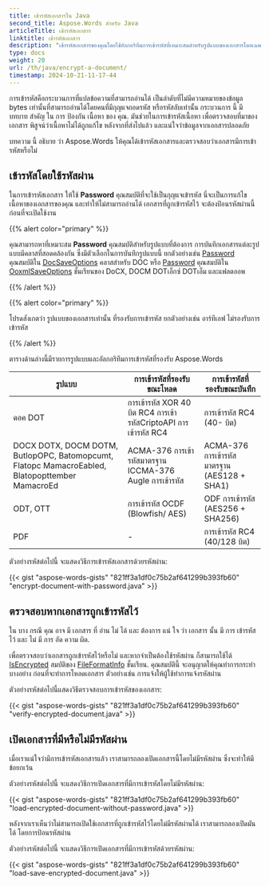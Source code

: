 ```yaml
---
title: เข้ารหัสเอกสารใน Java
second_title: Aspose.Words สําหรับ Java
articleTitle: เข้ารหัสเอกสาร
linktitle: เข้ารหัสเอกสาร
description: "เข้ารหัสเอกสารของคุณโดยใช้อัลกอริทึมการเข้ารหัสที่เหมาะสมสําหรับรูปแบบของเอกสารโดยเฉพาะ Java."
type: docs
weight: 20
url: /th/java/encrypt-a-document/
timestamp: 2024-10-21-11-17-44
---
```


การเข้ารหัสคือกระบวนการที่แปลข้อความที่สามารถอ่านได้ เป็นลําดับที่ไม่มีความหมายของข้อมูล bytes เท่านั้นที่สามารถอ่านได้โดยคนที่มีกุญแจถอดรหัส หรือรหัสลับเท่านั้น กระบวนการ นี้ มี บทบาท สําคัญ ใน การ ป้องกัน เนื้อหา ของ คุณ. มันช่วยในการเข้ารหัสเนื้อหา เพื่อตรวจสอบที่มาของเอกสาร พิสูจน์ว่าเนื้อหาไม่ได้ถูกแก้ไข หลังจากที่ส่งไปแล้ว และแน่ใจว่าข้อมูลจากเอกสารปลอดภัย

บทความ นี้ อธิบาย ว่า Aspose.Words ให้คุณได้เข้ารหัสเอกสารและตรวจสอบว่าเอกสารมีการเข้ารหัสหรือไม่

## เข้ารหัสโดยใช้รหัสผ่าน

ในการเข้ารหัสเอกสาร ให้ใช้ **Password** คุณสมบัติที่จะใช้เป็นกุญแจเข้ารหัส นี่จะเป็นการแก้ไขเนื้อหาของเอกสารของคุณ และทําให้ไม่สามารถอ่านได้ เอกสารที่ถูกเข้ารหัสไว้ จะต้องป้อนรหัสผ่านนี้ก่อนที่จะเปิดใช้งาน

{{% alert color="primary" %}}

คุณสามารถหาที่เหมาะสม **Password** คุณสมบัติสําหรับรูปแบบที่ต้องการ การบันทึกเอกสารแต่ละรูปแบบมีคลาสที่สอดคล้องกัน ซึ่งมีตัวเลือกในการบันทึกรูปแบบนี้ ยกตัวอย่างเช่น [Password](https://reference.aspose.com/words/java/com.aspose.words/docsaveoptions/#getPassword) คุณสมบัติใน [DocSaveOptions](https://reference.aspose.com/words/java/com.aspose.words/docsaveoptions/) คลาสสําหรับ DOC หรือ [Password](https://reference.aspose.com/words/java/com.aspose.words/ooxmlsaveoptions/#getPassword) คุณสมบัติใน [OoxmlSaveOptions](https://reference.aspose.com/words/java/com.aspose.words/ooxmlsaveoptions/) ชั้นเรียนของ DoCX, DOCM DOTเอ็กซ์ DOTเอ็ม และแฟลตออพ

{{% /alert %}}

{{% alert color="primary" %}}

โปรดสังเกตว่า รูปแบบของเอกสารเท่านั้น ที่รองรับการเข้ารหัส ยกตัวอย่างเช่น อาร์ทีเอฟ ไม่รองรับการเข้ารหัส

{{% /alert %}}

ตารางด้านล่างนี้มีรายการรูปแบบและอัลกอริทึมการเข้ารหัสที่รองรับ Aspose.Words

| รูปแบบ |  การเข้ารหัสที่รองรับขณะโหลด |  การเข้ารหัสที่รองรับขณะบันทึก |
|  ------------------------------------------------------------  |  -----------------------------------------------------------  |  --------------------------------------------  |
|  ดอค DOT |  การเข้ารหัส XOR 40 บิต RC4 การเข้ารหัสCriptoAPI การเข้ารหัส RC4 |  การเข้ารหัส RC4 (40- บิต) |
|  DOCX DOTX, DOCM DOTM, ButlopOPC, Batomopcumt, Flatopc MamacroEabled, Blatopopttember MamacroEd |  ACMA-376 การเข้ารหัสมาตรฐาน ICCMA-376 Augle การเข้ารหัส |  ACMA-376 การเข้ารหัสมาตรฐาน (AES128 + SHA1) |
|  ODT, OTT |  การเข้ารหัส OCDF (Blowfish/ AES) |  ODF การเข้ารหัส (AES256 + SHA256) |
|  PDF |  -                                                            |  การเข้ารหัส RC4 (40/128 บิต) |

ตัวอย่างรหัสต่อไปนี้ จะแสดงวิธีการเข้ารหัสเอกสารด้วยรหัสผ่าน:

{{< gist "aspose-words-gists" "821ff3a1df0c75b2af641299b393fb60" "encrypt-document-with-password.java" >}}

## ตรวจสอบหากเอกสารถูกเข้ารหัสไว้

ใน บาง กรณี คุณ อาจ มี เอกสาร ที่ อ่าน ไม่ ได้ และ ต้องการ แน่ ใจ ว่า เอกสาร นั้น มี การ เข้ารหัส ไว้ และ ไม่ มี การ อัด ความ ผิด.

เพื่อตรวจสอบว่าเอกสารถูกเข้ารหัสไว้หรือไม่ และหากจําเป็นต้องใช้รหัสผ่าน ก็สามารถใช้ได้ [IsEncrypted](https://reference.aspose.com/words/java/com.aspose.words/fileformatinfo/#isEncrypted) สมบัติของ [FileFormatInfo](https://reference.aspose.com/words/java/com.aspose.words/fileformatinfo/) ชั้นเรียน. คุณสมบัตินี้ จะอนุญาตให้คุณทําการกระทําบางอย่าง ก่อนที่จะทําการโหลดเอกสาร ตัวอย่างเช่น การแจ้งให้ผู้ใช้ทําการแจ้งรหัสผ่าน

ตัวอย่างรหัสต่อไปนี้แสดงวิธีตรวจสอบการเข้ารหัสของเอกสาร:

{{< gist "aspose-words-gists" "821ff3a1df0c75b2af641299b393fb60" "verify-encrypted-document.java" >}}

## เปิดเอกสารที่มีหรือไม่มีรหัสผ่าน

เมื่อเราแน่ใจว่ามีการเข้ารหัสเอกสารแล้ว เราสามารถลองเปิดเอกสารนี้โดยไม่มีรหัสผ่าน ซึ่งจะทําให้มีข้อยกเว้น

ตัวอย่างรหัสต่อไปนี้ จะแสดงวิธีการเปิดเอกสารที่มีการเข้ารหัสโดยไม่มีรหัสผ่าน:

{{< gist "aspose-words-gists" "821ff3a1df0c75b2af641299b393fb60" "load-encrypted-document-without-password.java" >}}

หลังจากเราเห็นว่าไม่สามารถเปิดใช้เอกสารที่ถูกเข้ารหัสไว้โดยไม่มีรหัสผ่านได้ เราสามารถลองเปิดมันได้ โดยการป้อนรหัสผ่าน

ตัวอย่างรหัสต่อไปนี้ จะแสดงวิธีการเปิดเอกสารที่มีการเข้ารหัสด้วยรหัสผ่าน:

{{< gist "aspose-words-gists" "821ff3a1df0c75b2af641299b393fb60" "load-save-encrypted-document.java" >}}
